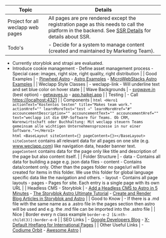 | Topic                                           | Details                                                                                                         |
|-------------------------------------------------|----------------------------------------------------------------------------------------------------------------|
| Project for all weclapp web pages              | All pages are pre rendered except the registration page as this needs to call the platform in the backend. See [SSR Details](https://docs.astro.build/en/guides/server-side-rendering/) for details about SSR. |
| Todo's                                          | - Decide for a system to manage content (created and maintained by Marketing Team).
- Currently storyblok and strapi are evaluated.
-  Introduce cookie management - Define asset management process   - Special case: images, right size, right quality, right distribution |
| Good Examples                                  | - [Pinwheel Astro](https://github.com/themefisher/pinwheel-astro) - [Astro Examples](https://github.com/withastro/astro/blob/main/examples) - [MicroWebStacks Astro Examples](https://github.com/MicroWebStacks/astro-examples) |
| Weclapp Style Classes                          | - weclapp-link   - Will underline text and set blue color on hover state                                     |
| Wave Backgrounds                              | - [svgwave.in](https://svgwave.in/) (best option) - [getwaves.io](https://getwaves.io/) - [app.haikei.app](https://app.haikei.app/)  |
| Testing                                        | - Call [https://localhost:4321](https://localhost:4321)                                                      |
| Components                                    | ```html <Hero1 actionText="Kostenlos testen" title="Makes team work." actionHref="" learnMoreText="test →" learnMoreHref="#" accouncementDescription="" accouncementText="" accouncementHref="" text="weclapp ist die ERP-Software für Teams. Ob CRM, Warenwirtschaft oder Buchhaltung: Mit weclapp steuern Teams gemeinsam alle wichtigen Unternehmensprozesse in nur einer Software."></Hero1> ``` <br> ```html <BaseLayout siteContent={} pageContent={}></BaseLayout> ``` <br> `siteContent` contains all relevant data for all pages on one site (e.g. www.weclapp.com) like navigation data, header banner text. `pageContent` contains data for the page only like title and description of the page but also content itself. |
| Folder Structure                              | - data   - Contains all data for building a page e.g. json data files - content   - Contains data/content only. Other than the pages folder no page/url will be created for items in this folder. We use this folder for global language specific data like the navigation and others. - layout   - Contains all page layouts - pages   - Pages for site. Each entry is a single page with its own URL |
| Headless CMS - Storyblok                      | - [Add a Headless CMS to Astro in 5 Minutes](https://www.storyblok.com/tp/add-a-headless-cms-to-astro-in-5-minutes) - [The Storyblok Astro Ultimate Tutorial](https://www.storyblok.com/tp/the-storyblok-astro-ultimate-tutorial) - [Create and Render Blog Articles in Storyblok and Astro](https://www.storyblok.com/tp/create-and-render-blog-articles-in-storyblok-and-astro) |
| Good to Know                                  | - If there is a .md file with the same name as a .astro file in the pages section then astro will be used and e.g. the .md file can be imported into the .astro file |
| Nice                                          | Border every n class example `border-e-2 [&:nth-child(3)]:border-e-0`                                       |
| SEO Links                                     | - [Google Developers Blog](https://developers.google.com/search/blog?hl=de) - [X-Default Hreflang for International Pages](https://developers.google.com/search/blog/2013/04/x-default-hreflang-for-international-pages?hl=de) |
| Other Useful Links                            | - [Codiume Orbit](https://github.com/codiume/orbit) - [Awesome Astro](https://github.com/one-aalam/awesome-astro) |
